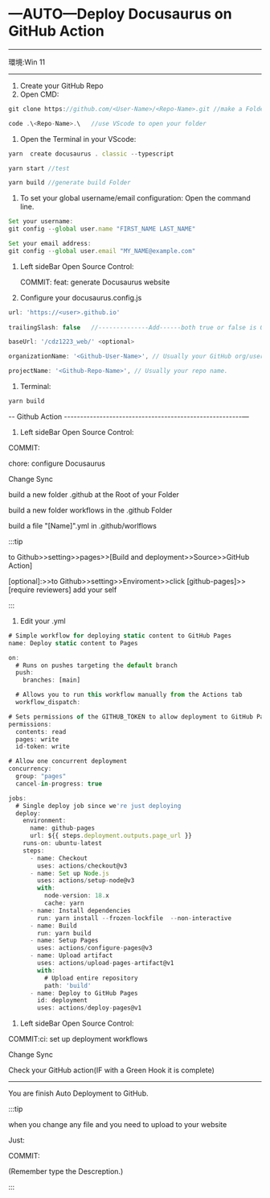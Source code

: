 # —AUTO—Deploy Docusaurus on GitHub Action

---

環境:Win 11

---

1. Create your GitHub Repo
2. Open CMD: 
    
    

```jsx
git clone https://github.com/<User-Name>/<Repo-Name>.git //make a Folder of your GitHub repo

code .\<Repo-Name>.\   //use VScode to open your folder
```

1. Open the Terminal in your VScode:

```jsx
yarn  create docusaurus . classic --typescript

yarn start //test

yarn build //generate build Folder
```

1. To set your global username/email configuration:
Open the command line.

```jsx
Set your username:
git config --global user.name "FIRST_NAME LAST_NAME"

Set your email address:
git config --global user.email "MY_NAME@example.com"
```

1. Left sideBar Open Source Control:
    
    COMMIT: feat: generate Docusaurus website
    
2. Configure your docusaurus.config.js

```jsx
url: 'https://<user>.github.io'
 
trailingSlash: false   //--------------Add------both true or false is Ok--------// 

baseUrl: '/cdz1223_web/' <optional>

organizationName: '<Github-User-Name>', // Usually your GitHub org/user name.

projectName: '<Github-Repo-Name>', // Usually your repo name.
```

1. Terminal:

```jsx
yarn build
```

-- Github Action -------------------------------------------------------—

1. Left sideBar Open Source Control:

COMMIT:

chore: configure Docusaurus  

 
Change Sync  


build a new folder .github at the Root of your Folder    


build a new folder workflows in the .github Folder    


build a file "[Name]".yml in .github/worlflows    


:::tip

to Github>>setting>>pages>>[Build and deployment>>Source>>GitHub Action] 

[optional]:>>to Github>>setting>>Enviroment>>click [github-pages]>>[require reviewers] add your self

:::

1. Edit your .yml

```jsx
# Simple workflow for deploying static content to GitHub Pages
name: Deploy static content to Pages

on:
  # Runs on pushes targeting the default branch
  push:
    branches: [main]

  # Allows you to run this workflow manually from the Actions tab
  workflow_dispatch:

# Sets permissions of the GITHUB_TOKEN to allow deployment to GitHub Pages
permissions:
  contents: read
  pages: write
  id-token: write

# Allow one concurrent deployment
concurrency:
  group: "pages"
  cancel-in-progress: true

jobs:
  # Single deploy job since we're just deploying
  deploy:
    environment:
      name: github-pages
      url: ${{ steps.deployment.outputs.page_url }}
    runs-on: ubuntu-latest
    steps:
      - name: Checkout
        uses: actions/checkout@v3
      - name: Set up Node.js
        uses: actions/setup-node@v3
        with:
          node-version: 18.x
          cache: yarn
      - name: Install dependencies
        run: yarn install --frozen-lockfile  --non-interactive
      - name: Build
        run: yarn build
      - name: Setup Pages
        uses: actions/configure-pages@v3
      - name: Upload artifact
        uses: actions/upload-pages-artifact@v1
        with:
          # Upload entire repository
          path: 'build'
      - name: Deploy to GitHub Pages
        id: deployment
        uses: actions/deploy-pages@v1
```

1. Left sideBar Open Source Control:

COMMIT:ci: set up deployment workflows

Change Sync

Check your GitHub action(IF with a  Green Hook it is complete)

---

You are finish Auto Deployment to GitHub.

:::tip

when you change any file and you need to upload to your website 

Just:

COMMIT:

(Remember type the Descreption.)

:::